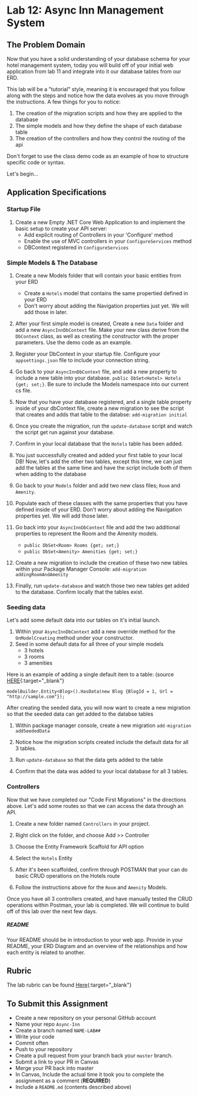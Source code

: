 # Lab 12: Async Inn Management System

## The Problem Domain

Now that you have a solid understanding of your database schema for your hotel management system, today you will build off of your initial web application from lab 11 and integrate into it our database tables from our ERD. 

This lab will be a "tutorial" style, meaning it is encouraged that you follow along with the steps and notice how the data evolves as you move through the instructions. A few things for you to notice:

1. The creation of the migration scripts and how they are applied to the database
1. The simple models and how they define the shape of each database table
1. The creation of the controllers and how they control the routing of the api

Don't forget to use the class demo code as an example of how to structure specific code or syntax.

Let's begin...

## Application Specifications

### Startup File

1. Create a new Empty .NET Core Web Application to and implement the basic setup to create your API server: 
	- Add explicit routing of Controllers in your 'Configure' method
	- Enable the use of MVC controllers in your `ConfigureServices` method
	- DBContext registered in `ConfigureServices`

### Simple Models & The Database

1. Create a new Models folder that will contain your basic entities from your ERD
	- Create a `Hotels` model that contains the same propertied defined in your ERD
	- Don't worry about adding the Navigation properties just yet. We will add those in later. 

1. After your first simple model is created, Create a new `Data` folder and add a new `AsyncInnDbContext` file. Make your new class derive from the `DbContext` class, as well as creating the constructor with the proper parameters. Use the demo code as an example.

1. Register your DbContext in your startup file. Configure your `appsettings.json` file to include your connection string. 

1. Go back to your `AsyncInnDbContext` file, and add a new property to include a new table into your database. `public DbSet<Hotel> Hotels {get; set;}`. Be sure to include the Models namespace into our current cs file. 

1. Now that you have your database registered, and a single table property inside of your dbContext file, create a new migration to see the script that creates and adds that table to the databse: `add-migration initial` 

1. Once you create the migration, run the `update-database` script and watch the script get run against your database.

1. Confirm in your local database that the `Hotels` table has been added. 

1. You just successfully created and added your first table to your local DB! Now, let's add the other two tables, except this time, we can just add the tables at the same time and have the script include both of them when adding to the database

1. Go back to your `Models` folder and add two new class files; `Room` and `Amenity`. 

1. Populate each of these classes with the same properties that you have defined inside of your ERD. Don't worry about adding the Navigation properties yet. We will add those later. 

1. Go back into your `AsyncInnDbContext` file and add the two additional properties to represent the Room and the Amenity models. 
	- `public DbSet<Room> Rooms {get; set;}`
	- `public DbSet<Amenity> Amenities {get; set;}`

1. Create a new migration to include the creation of these two new tables within your Package Manager Console: `add-migration addingRoomAndAmenity`

1. Finally, run `update-database` and watch those two new tables get added to the database. Confirm locally that the tables exist.

### Seeding data

Let's add some default data into our tables on it's initial launch. 

1. Within your `AsyncInnDbContext` add a new override method for the `OnModelCreating` method under your constructor. 
1. Seed in some default data for all three of your simple models
	- 3 hotels
	- 3 rooms
	- 3 amenities

Here is an example of adding a single default item to a table: (source [HERE](https://docs.microsoft.com/en-us/ef/core/modeling/data-seeding){:target="_blank"} 

```
modelBuilder.Entity<Blog>().HasData(new Blog {BlogId = 1, Url = "http://sample.com"});

```
 
After creating the seeded data, you will now want to create a new migration so that the seeded data can get added to the databse tables

1. Within package manager console, create a new migration `add-migration addSeededData`

1. Notice how the migration scripts created include the default data for all 3 tables.

1. Run `update-database` so that the data gets added to the table

1. Confirm that the data was added to your local database for all 3 tables. 

### Controllers

Now that we have completed our "Code First Migrations" in the directions above. Let's add some routes so that we can access the data through an API.

1. Create a new folder named `Controllers` in your project.
2. Right click on the folder, and choose Add >> Controller
3. Choose the Entity Framework Scaffold for API option
4. Select the `Hotels` Entity
1. After it's been scaffolded, confirm through POSTMAN that your can do basic CRUD operations on the Hotels route

1. Follow the instructions above for the `Room` and `Amenity` Models. 


Once you have all 3 controllers created, and have manually tested the CRUD operations within Postman, your lab is completed. We will continue to build off of this lab over the next few days. 

 
##### README

Your README should be in introduction to your web app. Provide in your README, your ERD Diagram and an overview of the relationships and how each entity is related to another. 

## Rubric

The lab rubric can be found [Here](../../Resources/rubric){:target="_blank"} 

## To Submit this Assignment

- Create a new repository on your personal GitHub account
- Name your repo `Async-Inn`
- Create a branch named `NAME-LAB##`
- Write your code
- Commit often
- Push to your repository
- Create a pull request from your branch back your `master` branch.
- Submit a link to your PR in Canvas
- Merge your PR back into master
- In Canvas, Include the actual time it took you to complete the assignment as a comment (**REQUIRED**)
- Include a `README.md` (contents described above)



